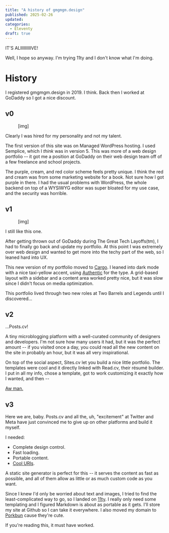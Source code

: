 ```yaml
---
title: "A history of gmgmgm.design"
published: 2025-02-26
updated:
categories:
  - Eleventy
draft: true
---
```


IT'S ALIIIIIIIIIVE!

Well, I hope so anyway. I'm trying 11ty and I don't know what I'm doing.

# History

I registered gmgmgm.design in 2019. I think. Back then I worked at GoDaddy so I got a nice discount.

## v0

<figure>[img]</figure>
<figcaption>Clearly I was hired for my personality and not my talent.</figcaption>

The first version of this site was on Managed WordPress hosting. I used Semplice, which I _think_ was in version 5. This was more of a web design portfolio -- it got me a position at GoDaddy on their web design team off of a few freelance and school projects.

The purple, cream, and red color scheme feels pretty unique. I think the red and cream was from some marketing website for a book. Not sure how I got purple in there. I had the usual problems with WordPress, the whole backend on top of a WYSIWYG editor was super bloated for my use case, and the security was horrible.

## v1

<figure>[img]</figure>
<figcaption>I still like this one.</figcaption>

After getting thrown out of GoDaddy during The Great Tech Layoffs(tm), I had to finally go back and update my portfolio. At this point I was extremely over web design and wanted to get more into the techy part of the web, so I leaned hard into UX.

This new version of my portfolio moved to [Cargo](https://cargo.site/). I leaned into dark mode with a nice taxi-yellow accent, using [Authentic](https://authentic.website/sans) for the type. A grid-based layout with a sidebar and a content area worked pretty nice, but it was slow since I didn't focus on media optimization.

This portfolio lived through two new roles at Two Barrels and Legends until I discovered...

## v2

...Posts.cv!

A tiny microblogging platform with a well-curated community of designers and developers. I'm not sure how many users it had, but it was the perfect amount -- if you visited once a day, you could read all the new content on the site in probably an hour, but it was all very inspirational.

On top of the social aspect, Sites.cv let you build a nice little portfolio. The templates were cool and it directly linked with Read.cv, their résumé builder. I put in all my info, chose a template, got to work customizing it exactly how I wanted, and then --

[Aw man.](https://read.cv/a-new-chapter)

## v3

Here we are, baby. Posts.cv and all the, uh, "excitement" at Twitter and Meta have just convinced me to give up on other platforms and build it myself.

I needed:

- Complete design control.
- Fast loading.
- Portable content.
- [Cool URIs](https://www.w3.org/Provider/Style/URI).

A static site generator is perfect for this -- it serves the content as fast as possible, and all of them allow as little or as much custom code as you want.

Since I knew I'd only be worried about text and images, I tried to find the least-complicated way to go, so I landed on [11ty](https://www.11ty.dev/). I really only need some templating and I figured Markdown is about as portable as it gets. I'll store my site at Github so I can take it everywhere. I also moved my domain to [Porkbun](https://porkbun.com/) cause they're cute.

If you're reading this, it must have worked.
